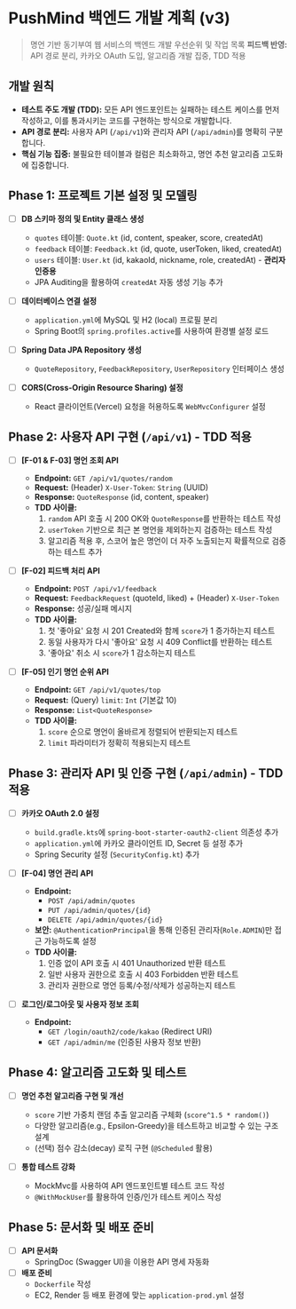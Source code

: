 # PushMind 백엔드 개발 계획 (v3)

> 명언 기반 동기부여 웹 서비스의 백엔드 개발 우선순위 및 작업 목록
> **피드백 반영:** API 경로 분리, 카카오 OAuth 도입, 알고리즘 개발 집중, TDD 적용

## 개발 원칙

- **테스트 주도 개발 (TDD):** 모든 API 엔드포인트는 실패하는 테스트 케이스를 먼저 작성하고, 이를 통과시키는 코드를 구현하는 방식으로 개발합니다.
- **API 경로 분리:** 사용자 API (`/api/v1`)와 관리자 API (`/api/admin`)를 명확히 구분합니다.
- **핵심 기능 집중:** 불필요한 테이블과 컬럼은 최소화하고, 명언 추천 알고리즘 고도화에 집중합니다.

## Phase 1: 프로젝트 기본 설정 및 모델링

- [ ] **DB 스키마 정의 및 Entity 클래스 생성**
    - `quotes` 테이블: `Quote.kt` (id, content, speaker, score, createdAt)
    - `feedback` 테이블: `Feedback.kt` (id, quote, userToken, liked, createdAt)
    - `users` 테이블: `User.kt` (id, kakaoId, nickname, role, createdAt) - **관리자 인증용**
    - JPA Auditing을 활용하여 `createdAt` 자동 생성 기능 추가

- [ ] **데이터베이스 연결 설정**
    - `application.yml`에 MySQL 및 H2 (local) 프로필 분리
    - Spring Boot의 `spring.profiles.active`를 사용하여 환경별 설정 로드

- [ ] **Spring Data JPA Repository 생성**
    - `QuoteRepository`, `FeedbackRepository`, `UserRepository` 인터페이스 생성

- [ ] **CORS(Cross-Origin Resource Sharing) 설정**
    - React 클라이언트(Vercel) 요청을 허용하도록 `WebMvcConfigurer` 설정

## Phase 2: 사용자 API 구현 (`/api/v1`) - TDD 적용

- [ ] **[F-01 & F-03] 명언 조회 API**
    - **Endpoint:** `GET /api/v1/quotes/random`
    - **Request:** (Header) `X-User-Token`: `String` (UUID)
    - **Response:** `QuoteResponse` (id, content, speaker)
    - **TDD 사이클:**
        1. `random` API 호출 시 200 OK와 `QuoteResponse`를 반환하는 테스트 작성
        2. `userToken` 기반으로 최근 본 명언을 제외하는지 검증하는 테스트 작성
        3. 알고리즘 적용 후, 스코어 높은 명언이 더 자주 노출되는지 확률적으로 검증하는 테스트 추가

- [ ] **[F-02] 피드백 처리 API**
    - **Endpoint:** `POST /api/v1/feedback`
    - **Request:** `FeedbackRequest` (quoteId, liked) + (Header) `X-User-Token`
    - **Response:** 성공/실패 메시지
    - **TDD 사이클:**
        1. 첫 '좋아요' 요청 시 201 Created와 함께 `score`가 1 증가하는지 테스트
        2. 동일 사용자가 다시 '좋아요' 요청 시 409 Conflict를 반환하는 테스트
        3. '좋아요' 취소 시 `score`가 1 감소하는지 테스트

- [ ] **[F-05] 인기 명언 순위 API**
    - **Endpoint:** `GET /api/v1/quotes/top`
    - **Request:** (Query) `limit`: `Int` (기본값 10)
    - **Response:** `List<QuoteResponse>`
    - **TDD 사이클:**
        1. `score` 순으로 명언이 올바르게 정렬되어 반환되는지 테스트
        2. `limit` 파라미터가 정확히 적용되는지 테스트

## Phase 3: 관리자 API 및 인증 구현 (`/api/admin`) - TDD 적용

- [ ] **카카오 OAuth 2.0 설정**
    - `build.gradle.kts`에 `spring-boot-starter-oauth2-client` 의존성 추가
    - `application.yml`에 카카오 클라이언트 ID, Secret 등 설정 추가
    - Spring Security 설정 (`SecurityConfig.kt`) 추가

- [ ] **[F-04] 명언 관리 API**
    - **Endpoint:**
        - `POST /api/admin/quotes`
        - `PUT /api/admin/quotes/{id}`
        - `DELETE /api/admin/quotes/{id}`
    - **보안:** `@AuthenticationPrincipal`을 통해 인증된 관리자(`Role.ADMIN`)만 접근 가능하도록 설정
    - **TDD 사이클:**
        1. 인증 없이 API 호출 시 401 Unauthorized 반환 테스트
        2. 일반 사용자 권한으로 호출 시 403 Forbidden 반환 테스트
        3. 관리자 권한으로 명언 등록/수정/삭제가 성공하는지 테스트

- [ ] **로그인/로그아웃 및 사용자 정보 조회**
    - **Endpoint:**
        - `GET /login/oauth2/code/kakao` (Redirect URI)
        - `GET /api/admin/me` (인증된 사용자 정보 반환)

## Phase 4: 알고리즘 고도화 및 테스트

- [ ] **명언 추천 알고리즘 구현 및 개선**
    - `score` 기반 가중치 랜덤 추출 알고리즘 구체화 (`score^1.5 * random()`)
    - 다양한 알고리즘(e.g., Epsilon-Greedy)을 테스트하고 비교할 수 있는 구조 설계
    - (선택) 점수 감소(decay) 로직 구현 (`@Scheduled` 활용)

- [ ] **통합 테스트 강화**
    - MockMvc를 사용하여 API 엔드포인트별 테스트 코드 작성
    - `@WithMockUser`를 활용하여 인증/인가 테스트 케이스 작성

## Phase 5: 문서화 및 배포 준비

- [ ] **API 문서화**
    - SpringDoc (Swagger UI)을 이용한 API 명세 자동화
- [ ] **배포 준비**
    - `Dockerfile` 작성
    - EC2, Render 등 배포 환경에 맞는 `application-prod.yml` 설정
